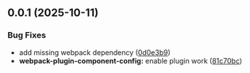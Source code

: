 ## 0.0.1 (2025-10-11)


### Bug Fixes

* add missing webpack dependency ([0d0e3b9](https://github.com/uni-toolkit/uni-toolkit/commit/0d0e3b95b65dcc29bec63cec10c1be1d5c335fc6))
* **webpack-plugin-component-config:** enable plugin work ([81c70bc](https://github.com/uni-toolkit/uni-toolkit/commit/81c70bcab435f3ef17cb77a523579a90a770234e))




